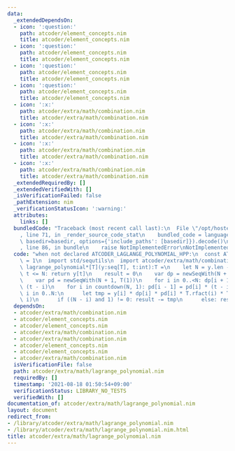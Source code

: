```yaml
---
data:
  _extendedDependsOn:
  - icon: ':question:'
    path: atcoder/element_concepts.nim
    title: atcoder/element_concepts.nim
  - icon: ':question:'
    path: atcoder/element_concepts.nim
    title: atcoder/element_concepts.nim
  - icon: ':question:'
    path: atcoder/element_concepts.nim
    title: atcoder/element_concepts.nim
  - icon: ':question:'
    path: atcoder/element_concepts.nim
    title: atcoder/element_concepts.nim
  - icon: ':x:'
    path: atcoder/extra/math/combination.nim
    title: atcoder/extra/math/combination.nim
  - icon: ':x:'
    path: atcoder/extra/math/combination.nim
    title: atcoder/extra/math/combination.nim
  - icon: ':x:'
    path: atcoder/extra/math/combination.nim
    title: atcoder/extra/math/combination.nim
  - icon: ':x:'
    path: atcoder/extra/math/combination.nim
    title: atcoder/extra/math/combination.nim
  _extendedRequiredBy: []
  _extendedVerifiedWith: []
  _isVerificationFailed: false
  _pathExtension: nim
  _verificationStatusIcon: ':warning:'
  attributes:
    links: []
  bundledCode: "Traceback (most recent call last):\n  File \"/opt/hostedtoolcache/Python/3.10.5/x64/lib/python3.10/site-packages/onlinejudge_verify/documentation/build.py\"\
    , line 71, in _render_source_code_stat\n    bundled_code = language.bundle(stat.path,\
    \ basedir=basedir, options={'include_paths': [basedir]}).decode()\n  File \"/opt/hostedtoolcache/Python/3.10.5/x64/lib/python3.10/site-packages/onlinejudge_verify/languages/nim.py\"\
    , line 86, in bundle\n    raise NotImplementedError\nNotImplementedError\n"
  code: "when not declared ATCODER_LAGLANGE_POLYNOMIAL_HPP:\n  const ATCODER_LAGLANGE_POLYNOMIAL_HPP*\
    \ = 1\n  import std/sequtils\n  import atcoder/extra/math/combination\n  proc\
    \ lagrange_polynomial*[T](y:seq[T], t:int):T =\n    let N = y.len - 1\n    if\
    \ t <= N: return y[t]\n    result = 0\n    var dp = newSeqWith(N + 1, T(1))\n\
    \    var pd = newSeqWith(N + 1, T(1))\n    for i in 0..<N: dp[i + 1] = dp[i] *\
    \ (t - i)\n    for i in countdown(N, 1): pd[i - 1] = pd[i] * (t - i)\n    for\
    \ i in 0..N:\n      let tmp = y[i] * dp[i] * pd[i] * T.rfact(i) * T.rfact(N -\
    \ i)\n      if ((N - i) and 1) != 0: result -= tmp\n      else: result += tmp\n"
  dependsOn:
  - atcoder/extra/math/combination.nim
  - atcoder/element_concepts.nim
  - atcoder/element_concepts.nim
  - atcoder/extra/math/combination.nim
  - atcoder/extra/math/combination.nim
  - atcoder/element_concepts.nim
  - atcoder/element_concepts.nim
  - atcoder/extra/math/combination.nim
  isVerificationFile: false
  path: atcoder/extra/math/lagrange_polynomial.nim
  requiredBy: []
  timestamp: '2021-08-18 01:50:54+09:00'
  verificationStatus: LIBRARY_NO_TESTS
  verifiedWith: []
documentation_of: atcoder/extra/math/lagrange_polynomial.nim
layout: document
redirect_from:
- /library/atcoder/extra/math/lagrange_polynomial.nim
- /library/atcoder/extra/math/lagrange_polynomial.nim.html
title: atcoder/extra/math/lagrange_polynomial.nim
---
```

